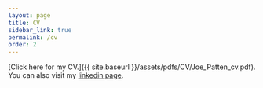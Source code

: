 ```yaml
---
layout: page
title: CV
sidebar_link: true
permalink: /cv
order: 2
---
```

<!--
<p class="message">
  Hey there! This page is included as an example. Feel free to customize it
  for your own use upon downloading. Carry on!
</p>

To make pages show up in the sidebar, add `sidebar_link: true` to the front
matter. MAYBE ADD AN INTERACTIVE CV?
-->
[Click here for my CV.]({{ site.baseurl }}/assets/pdfs/CV/Joe_Patten_cv.pdf). You can also visit my [linkedin page](https://www.linkedin.com/in/joe-patten-a79a3965/).